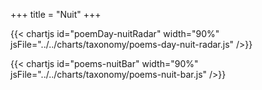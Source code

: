 +++
title = "Nuit"
+++

{{< chartjs id="poemDay-nuitRadar" width="90%" jsFile="../../charts/taxonomy/poems-day-nuit-radar.js" />}}

{{< chartjs id="poems-nuitBar" width="90%" jsFile="../../charts/taxonomy/poems-nuit-bar.js" />}}